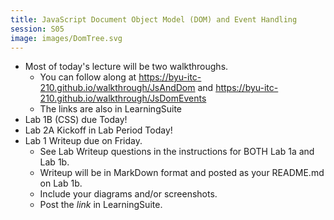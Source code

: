 ```yaml
---
title: JavaScript Document Object Model (DOM) and Event Handling
session: S05
image: images/DomTree.svg
---
```

* Most of today's lecture will be two walkthroughs.
    * You can follow along at https://byu-itc-210.github.io/walkthrough/JsAndDom and https://byu-itc-210.github.io/walkthrough/JsDomEvents
    * The links are also in LearningSuite
* Lab 1B (CSS) due Today!
* Lab 2A Kickoff in Lab Period Today!
* Lab 1 Writeup due on Friday.
    * See Lab Writeup questions in the instructions for BOTH Lab 1a and Lab 1b.
    * Writeup will be in MarkDown format and posted as your README.md on Lab 1b.
    * Include your diagrams and/or screenshots.
    * Post the _link_ in LearningSuite.
